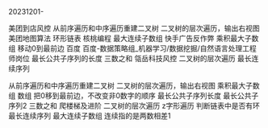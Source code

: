 20231201-

美团到店风控  从前序遍历和中序遍历重建二叉树 二叉树的层次遍历，输出右视图
美团地图算法   环形链表 
核桃编程    最大连续子数组
快手广告反作弊 乘积最大子数组 移动0到最前边
百度  百度-数据策略组_机器学习/数据挖掘/自然语言处理工程师岗位  最长公共子序列的长度  三数之和
瓴岳科技风控 二叉树的层次遍历 最长连续序列

从前序遍历和中序遍历重建二叉树
二叉树的层次遍历，输出右视图
乘积最大子数组
数组 把0移到最前边，不改变非0数字的顺序
最长公共子序列长度
最长公共子序列2
三数之和
爬楼梯及进阶
二叉树的层次遍历
z字形遍历
判断链表中是否有环
最长连续序列
最大连续子数组 连续指的是两数相差1